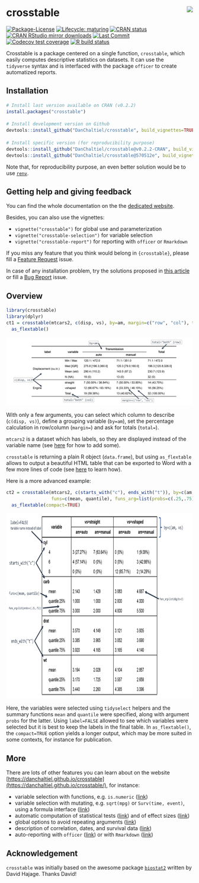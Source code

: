 
<!-- README.md is generated from README.Rmd. Please edit that file -->

# crosstable <a href='https://DanChaltiel.github.io/crosstable/'><img src='man/figures/hex_sticker_v2.png' align="right" height="175" /></a>

<!-- badges: start -->

[![Package-License](http://img.shields.io/badge/license-GPL--3-brightgreen.svg?style=flat)](http://www.gnu.org/licenses/gpl-3.0.html)
[![Lifecycle:
maturing](https://img.shields.io/badge/lifecycle-maturing-blue.svg)](https://lifecycle.r-lib.org/articles/stages.html)
[![CRAN
status](https://www.r-pkg.org/badges/version/crosstable)](https://CRAN.R-project.org/package=crosstable)
[![CRAN RStudio mirror
downloads](https://cranlogs.r-pkg.org/badges/grand-total/crosstable?color=blue)](https://r-pkg.org/pkg/crosstable)
[![Last
Commit](https://img.shields.io/github/last-commit/DanChaltiel/crosstable)](https://github.com/DanChaltiel/crosstable)
[![Codecov test
coverage](https://codecov.io/gh/DanChaltiel/crosstable/branch/master/graph/badge.svg)](https://app.codecov.io/gh/DanChaltiel/crosstable?branch=master)
[![R build
status](https://github.com/DanChaltiel/crosstable/workflows/R-CMD-check/badge.svg)](https://github.com/DanChaltiel/crosstable/actions)
<!-- [![Dependencies](https://tinyverse.netlify.com/badge/crosstable)](https://cran.r-project.org/package=crosstable)  -->
<!-- [![Build Status](https://travis-ci.org/DanChaltiel/crosstable.svg?branch=master)](https://travis-ci.org/DanChaltiel/crosstable) -->
<!-- badges: end -->

Crosstable is a package centered on a single function, `crosstable`,
which easily computes descriptive statistics on datasets. It can use the
`tidyverse` syntax and is interfaced with the package `officer` to
create automatized reports.

## Installation

``` r
# Install last version available on CRAN (v0.2.2)
install.packages("crosstable")

# Install development version on Github
devtools::install_github("DanChaltiel/crosstable", build_vignettes=TRUE)

# Install specific version (for reproducibility purpose)
devtools::install_github("DanChaltiel/crosstable@v0.2.2-CRAN", build_vignettes=TRUE) #last tag
devtools::install_github("DanChaltiel/crosstable@570512e", build_vignettes=TRUE) #last commit
```

Note that, for reproducibility purpose, an even better solution would be
to use [`renv`](https://rstudio.github.io/renv/articles/renv.html).

## Getting help and giving feedback

You can find the whole documentation on the the [dedicated
website](https://danchaltiel.github.io/crosstable/).

Besides, you can also use the vignettes:

-   `vignette("crosstable")` for global use and parameterization
-   `vignette("crosstable-selection")` for variable selection
-   `vignette("crosstable-report")` for reporting with `officer` or
    `Rmarkdown`

If you miss any feature that you think would belong in `{crosstable}`,
please fill a [Feature
Request](https://github.com/DanChaltiel/crosstable/issues/new/choose)
issue.

In case of any installation problem, try the solutions proposed in [this
article](https://danchaltiel.github.io/crosstable/articles/crosstable-install.html)
or fill a [Bug
Report](https://github.com/DanChaltiel/crosstable/issues/new/choose)
issue.

## Overview

``` r
library(crosstable)
library(dplyr)
ct1 = crosstable(mtcars2, c(disp, vs), by=am, margin=c("row", "col"), total="both") %>%
  as_flextable()
```

<p align="center">
<img src="man/figures/ct1_mod.png" alt="crosstable1">
</p>

With only a few arguments, you can select which column to describe
(`c(disp, vs)`), define a grouping variable (`by=am`), set the
percentage calculation in row/column (`margin=`) and ask for totals
(`total=`).

`mtcars2` is a dataset which has labels, so they are displayed instead
of the variable name (see
[here](https://danchaltiel.github.io/crosstable/articles/crosstable.html#dataset-modified-mtcars)
for how to add some).

`crosstable` is returning a plain R object (`data.frame`), but using
`as_flextable` allows to output a beautiful HTML table that can be
exported to Word with a few more lines of code (see
[here](https://danchaltiel.github.io/crosstable/articles/crosstable-report.html)
to learn how).

Here is a more advanced example:

``` r
ct2 = crosstable(mtcars2, c(starts_with("c"), ends_with("t")), by=c(am, vs), label=FALSE,
                 funs=c(mean, quantile), funs_arg=list(probs=c(.25,.75), digits=3)) %>% 
  as_flextable(compact=TRUE)
```

<p align="center">
<img src="man/figures/ct2_mod.png" alt="crosstable2" height="500">
</p>

Here, the variables were selected using `tidyselect` helpers and the
summary functions `mean` and `quantile` were specified, along with
argument `probs` for the latter. Using `label=FALSE` allowed to see
which variables were selected but it is best to keep the labels in the
final table. In `as_flextable()`, the `compact=TRUE` option yields a
longer output, which may be more suited in some contexts, for instance
for publication.

## More

There are lots of other features you can learn about on the website
[https://danchaltiel.github.io/crosstable](https://danchaltiel.github.io/crosstable/),
for instance:

-   variable selection with functions, e.g. `is.numeric`
    ([link](https://danchaltiel.github.io/crosstable/articles/crosstable-selection.html#select-with-predicate-functions))
-   variable selection with mutating, e.g. `sqrt(mpg)` or
    `Surv(time, event)`, using a formula interface
    ([link](https://danchaltiel.github.io/crosstable/articles/crosstable-selection.html#select-with-a-formula))
-   automatic computation of statistical tests
    ([link](https://danchaltiel.github.io/crosstable/articles/crosstable.html#tests))
    and of effect sizes
    ([link](https://danchaltiel.github.io/crosstable/articles/crosstable.html#effects))
-   global options to avoid repeating arguments
    ([link](https://danchaltiel.github.io/crosstable/reference/crosstable_options.html))
-   description of correlation, dates, and survival data
    ([link](https://danchaltiel.github.io/crosstable/articles/crosstable.html#miscellaneous-1))
-   auto-reporting with `officer`
    ([link](https://danchaltiel.github.io/crosstable/articles/crosstable-report.html#create-reports-with-officer))
    or with `Rmarkdown`
    ([link](https://danchaltiel.github.io/crosstable/articles/crosstable-report.html#create-reports-with-rmarkdown))

## Acknowledgement

`crosstable` was initially based on the awesome package
[`biostat2`](https://github.com/eusebe/biostat2) written by David
Hajage. Thanks David!
